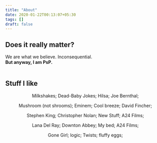 ```yaml
---
title: "About"
date: 2020-01-22T00:13:07+05:30
tags: []
draft: false
---
```


## Does it really matter?
We are what we believe. Inconsequential.  
**But anyway, I am PsP.**
<br> </br>
## Stuff I like
<p style="text-align: center;"> Milkshakes;  Dead-Baby Jokes;  Hilsa;  Joe Bernthal;   </p>  
<p style="text-align: center;"> Mushroom (not shrooms);  Eminem;  Cool breeze;  David Fincher;   </p>
<p style="text-align: center;"> Stephen King;  Christopher Nolan;  New Stuff;  A24 Films;   </p>
<p style="text-align: center;"> Lana Del Ray;  Downton Abbey;  My bed;  A24 Films;   </p>
<p style="text-align: center;"> Gone Girl;  logic;  Twists;  fluffy eggs;   </p>
